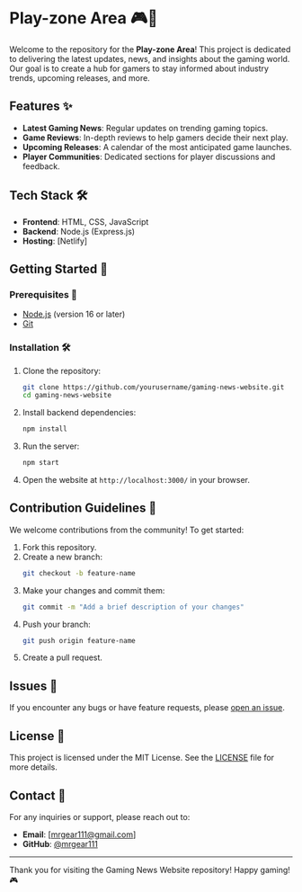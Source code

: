 # Play-zone Area 🎮📰

Welcome to the repository for the **Play-zone Area**! This project is dedicated to delivering the latest updates, news, and insights about the gaming world. Our goal is to create a hub for gamers to stay informed about industry trends, upcoming releases, and more.

## Features ✨

- **Latest Gaming News**: Regular updates on trending gaming topics.
- **Game Reviews**: In-depth reviews to help gamers decide their next play.
- **Upcoming Releases**: A calendar of the most anticipated game launches.
- **Player Communities**: Dedicated sections for player discussions and feedback.

## Tech Stack 🛠️

- **Frontend**: HTML, CSS, JavaScript
- **Backend**: Node.js (Express.js)
- **Hosting**: [Netlify]

## Getting Started 🚀

### Prerequisites 👋

- [Node.js](https://nodejs.org/) (version 16 or later)
- [Git](https://git-scm.com/)

### Installation 🛠️

1. Clone the repository:
   ```bash
   git clone https://github.com/yourusername/gaming-news-website.git
   cd gaming-news-website
   ```

2. Install backend dependencies:
   ```bash
   npm install
   ```

3. Run the server:
   ```bash
   npm start
   ```

4. Open the website at `http://localhost:3000/` in your browser.

## Contribution Guidelines 🤝

We welcome contributions from the community! To get started:

1. Fork this repository.
2. Create a new branch:
   ```bash
   git checkout -b feature-name
   ```
3. Make your changes and commit them:
   ```bash
   git commit -m "Add a brief description of your changes"
   ```
4. Push your branch:
   ```bash
   git push origin feature-name
   ```
5. Create a pull request.

## Issues 🐞

If you encounter any bugs or have feature requests, please [open an issue](https://github.com/yourusername/gaming-news-website/issues).

## License 📝

This project is licensed under the MIT License. See the [LICENSE](LICENSE) file for more details.

## Contact 📧

For any inquiries or support, please reach out to:

- **Email**: [mrgear111@gmail.com]
- **GitHub**: [@mrgear111](https://github.com/mrgear111)

---

Thank you for visiting the Gaming News Website repository! Happy gaming! 🎮

